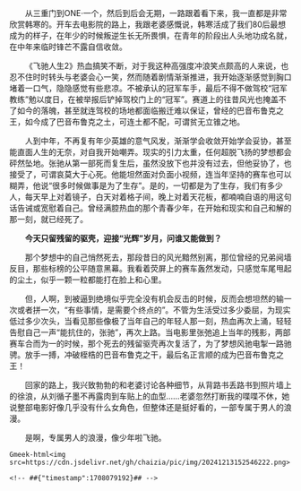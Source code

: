 &emsp;&emsp;从三重门到ONE·一个，然后到后会无期，一路跟着看下来，我一直都是非常欣赏韩寒的。开车去电影院的路上，我跟老婆感慨说，韩寒活成了我们80后最想成为的样子，在年少的时候叛逆生长无所畏惧，在青年的阶段出人头地功成名就，在中年来临时锋芒不露自信收敛。

&emsp;&emsp;《飞驰人生2》热血搞笑不断，对于我这种高强度冲浪笑点颇高的人来说，也忍不住时时转头与老婆会心一笑，然而随着剧情渐渐推进，我开始逐渐感觉到胸口堵着一口气，隐隐感觉有些悲凉。不被承认的冠军车手，最后不得不做驾校“冠军教练”勉以度日，在被举报后铲掉驾校门上的“冠军”。赛道上的往昔风光也掩盖不了如今的落魄，甚至就连驾校的场地都面临搬迁难以保证，曾经的巴音布鲁克之王，如今成了巴音布鲁克之土，可连土都不配，可谓贫无立锥之地。

&emsp;&emsp;人到中年，不再复有年少英雄的意气风发，渐渐学会收敛开始学会妥协，甚至能直面人生的无奈，对自我开始嘲弄。现实的引力太重，任何超脱飞扬的梦想都会砰然坠地。张驰从第一部死而复生后，虽然没放下也并没有过去，但他妥协了，也接受了，可谓哀莫大于心死。他能坦然面对负面小视频，连当年坚持的赛车也可以糊弄，他说“很多时候做事是为了生存”。是的，一切都是为了生存，我们有多少人，每天早上对着镜子，白天对着格子间，晚上对着天花板，都喃喃自语的用这句话告诫或宽慰着自己。曾经满腔热血的那个青春少年，在开始和现实和自己和解的那一刻，就已经死了。

&emsp;&emsp;**今天只留残留的驱壳，迎接“光辉”岁月，问谁又能做到？**

&emsp;&emsp;那个梦想中的自己悄然死去，那段昔日的风光黯然别离，那位曾经的兄弟阋墙反目，那些标榜的公平随意黑幕。我看着荧屏上的赛车轰然发动，只感觉车尾甩起的尘土，似乎一颗一粒都能打在脸上和心里。

&emsp;&emsp;但，人啊，到被逼到绝境似乎完全没有机会反击的时候，反而会想坦然的输一次或者拼一次，“有些事情，是需要个终点的”。不管为生活受过多少委屈，为现实低过多少次头，当看见那些像极了当年自己的年轻人那一刻，热血再次上涌，轻轻告慰自己一声“能抗住的，张驰”，再次上路。当电影里张弛追上当年的残影，两部赛车合而为一的时候，那个死去的残留驱壳再次复活了，为了梦想风驰电掣一路驰骋。放手一搏，冲破桎梏的巴音布鲁克之干，最后名正言顺的成为巴音布鲁克之王！

&emsp;&emsp;回家的路上，我兴致勃勃的和老婆讨论各种细节，从背路书丢路书到照片墙上的徐浪，从刘循子墨不再露肉到车贴上的血型……老婆忽然打断我的喋喋不休，她说整部电影好像几乎没有什么女角色，但整体还是挺好看的，一部专属于男人的浪漫。

&emsp;&emsp;是啊，专属男人的浪漫，像少年啦飞驰。

`Gmeek-html<img src=https://cdn.jsdelivr.net/gh/chaizia/pic/img/20241213152546222.png>`

`<!-- ##{"timestamp":1708079192}## -->`